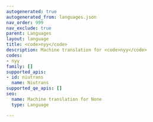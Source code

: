 ```yaml
---
autogenerated: true
autogenerated_from: languages.json
nav_order: 999
nav_exclude: true
parent: Languages
layout: language
title: <code>nyy</code>
description: Machine translation for <code>nyy</code>
codes:
- nyy
family: []
supported_apis:
- id: niutrans
  name: Niutrans
supported_qe_apis: []
seo:
  name: Machine translation for None
  type: Language

---
```


